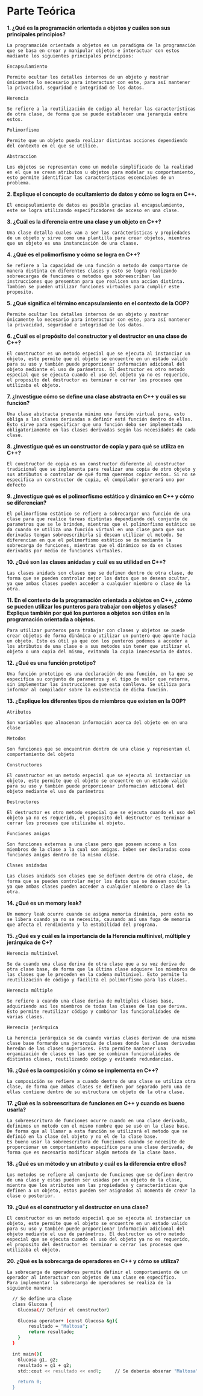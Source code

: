 # Parte Teórica

**1. ¿Qué es la programación orientada a objetos y cuáles son sus principales principios?**
    
    La programación orientada a objetos es un paradigma de la programación que se basa en crear y manipular objetos e interactuar con estos madiante los siguientes principales principios:

`Encapsulamiento`

    Permite ocultar los detalles internos de un objeto y mostrar únicamente lo necesario para interactuar con este, para así mantener la privacidad, seguridad e integridad de los datos.

`Herencia`

    Se refiere a la reutilización de codigo al heredar las características de otra clase, de forma que se puede establecer una jerarquía entre estos.

`Polimorfismo`

    Permite que un objeto pueda realizar distintas acciones dependiendo del contexto en el que se utilice.

`Abstraccion`

    Los objetos se representan como un modelo simplificado de la realidad en el que se crean atributos u objetos para modelar su comportamiento, esto permite identificar las características escenciales de un problema.

**2. Explique el concepto de ocultamiento de datos y cómo se logra en C++.**

    El encapsulamiento de datos es posible gracias al encapsulamiento, este se logra utilizando especificadores de acceso en una clase.

**3. ¿Cuál es la diferencia entre una clase y un objeto en C++?**

    Una clase detalla cuales van a ser las carácteristicas y propiedades de un objeto y sirve como una plantilla para crear objetos, mientras que un objeto es una instanciación de una claase.

**4. ¿Qué es el polimorfismo y cómo se logra en C++?**

    Se refiere a la capacidad de una función o metodo de comportarse de manera distinta en diferentes clases y esto se logra realizando sobreecargas de funciones o metodos que sobreescriban las instrucciones que presentan para que realicen una accion distinta. Tambíen se pueden utilizar funciones virtuales para cumplir este proposito.

**5. ¿Qué significa el término encapsulamiento en el contexto de la OOP?**

    Permite ocultar los detalles internos de un objeto y mostrar únicamente lo necesario para interactuar con este, para así mantener la privacidad, seguridad e integridad de los datos.

**6. ¿Cuál es el propósito del constructor y el destructor en una clase de C++?**

    El constructor es un metodo especial que se ejecuta al instanciar un objeto, este permite que el objeto se encuentre en un estado valido para su uso y también puede proporcionar información adicional del objeto mediante el uso de parámetros. El destructor es otro metodo especial que se ejecuta cuando el uso del objeto ya no es requerido, el proposito del destructor es terminar o cerrar los procesos que utilizaba el objeto.

**7. ¿Investigue cómo se define una clase abstracta en C++ y cuál es su función?**

    Una clase abstracta presenta minimo una función virtual pura, esto obliga a las clases derivadas a definir está función dentro de ellas. Esto sirve para especificar que una función deba ser implementada obligatoriamente en las clases derivadas según las necesidades de cada clase. 

**8. ¿Investigue qué es un constructor de copia y para qué se utiliza en C++?**

    El constructor de copia es un constructor diferente al constructor tradicional que se implementa para realizar una copia de otro objeto y sus atributos o controlar de qué forma queremos copiar estos. Si no se especifica un constructor de copia, el compilador generará uno por defecto 

**9. ¿Investigue qué es el polimorfismo estático y dinámico en C++ y cómo se diferencian?**

    El polimorfismo estático se refiere a sobrecargar una función de una clase para que realice tareas distintas dependiendo del conjunto de parametros que se le brinden, mientras que el polimorfismo estático se da cuando se utiliza una función virtual en una clase para que sus derivadas tengan sobreescribirla si desean utilizar el metodo. Se diferencian en que el polimorfismo estático se da mediante la sobrecarga de funciones, mientras que el dinámico se da en clases derivadas por medio de funciones virtuales.

**10. ¿Qué son las clases anidadas y cuál es su utilidad en C++?**

    Las clases anidads son clases que se definen dentro de otra clase, de forma que se pueden controlar mejor los datos que se desean ocultar, ya que ambas clases pueden acceder a cualquier miembro o clase de la otra.

**11. En el contexto de la programación orientada a objetos en C++, ¿cómo se pueden utilizar los punteros para trabajar con objetos y clases? Explique también por qué los punteros a objetos son útiles en la programación orientada a objetos.**

    Para utilizar punteros para trabajar con clases y objetos se puede crear objetos de forma dinámica o utilizar un puntero que apunte hacia un objeto. Esto es útil ya que con los punteros podemos a acceder a los atributos de una clase o a sus metodos sin tener que utilizar el objeto o una copia del mismo, evitando la copia innecesaria de datos. 

**12. ¿Qué es una función prototipo?**

    Una función prototipo es una declaración de una función, en la que se especifica su conjunto de parametros y el tipo de valor que retorna, sin implementar las instrucciones que esta conlleva. Se utiliza para informar al compilador sobre la existencia de dicha función. 

**13. ¿Explique los diferentes tipos de miembros que existen en la OOP?**

`Atributos`

    Son variables que almacenan información acerca del objeto en en una clase

`Metodos`

    Son funciones que se encuentran dentro de una clase y representan el comportamiento del objeto

`Constructores`

    El constructor es un metodo especial que se ejecuta al instanciar un objeto, este permite que el objeto se encuentre en un estado valido para su uso y también puede proporcionar información adicional del objeto mediante el uso de parámetros

`Destructores`

    El destructor es otro metodo especial que se ejecuta cuando el uso del objeto ya no es requerido, el proposito del destructor es terminar o cerrar los procesos que utilizaba el objeto.

`Funciones amigas`

    Son funciones externas a una clase pero que poseen acceso a los miembros de la clase a la cual son amigas. Deben ser declaradas como funciones amigas dentro de la misma clase.

`Clases anidadas`

    Las clases anidads son clases que se definen dentro de otra clase, de forma que se pueden controlar mejor los datos que se desean ocultar, ya que ambas clases pueden acceder a cualquier miembro o clase de la otra.

**14. ¿Qué es un memory leak?**

    Un memory leak ocurre cuando se asigna memoria dinámica, pero esta no se libera cuando ya no se necesita, causando así una fuga de memoria que afecta el rendimiento y la estabilidad del programa.

**15. ¿Qué es y cuál es la importancia de la Herencia multinivel, múltiple y jerárquica de C+?**

 `Herencia multinivel`

    Se da cuando una clase deriva de otra clase que a su vez deriva de otra clase base, de forma que la última clase adquiere los miembros de las clases que le preceden en la cadena multinivel. Esto permite la reutilización de código y facilita el polimorfismo para las clases.

`Herencia múltiple`

    Se refiere a cuando una clase deriva de multiples clases base, adquiriendo así los miembros de todas las clases de las que deriva. Esto permite reutilizar código y combinar las funcionalidades de varias clases.

`Herencia jerárquica`

    La herencia jerárquica se da cuando varias clases derivan de una misma clase base formando una jerarquía de clases donde las clases derivadas heredan de las clases superiores. Esto permite mantener una organización de clases en las que se combinan funcionalidades de distintas clases, reutilizando código y evitando redundancias.

**16. ¿Qué es la composición y cómo se implementa en C++?**

    La composición se refiere a cuando dentro de una clase se utiliza otra clase, de forma que ambas clases se definen por separado pero una de ellas contiene dentro de su estructura un objeto de la otra clase.

**17. ¿Qué es la sobreescritura de funciones en C++ y cuando es bueno usarla?**

    La sobreescritura de funciones ocurre cuando en una clase derivada, definimos un metodo con el mismo nombre que se usó en la clase base. De forma que al llamar a esta función se utilizará el metodo que se definió en la clase del objeto y no el de la clase base.
    Es bueno usar la sobreescritura de funciones cuando se necesite de proporcionar un comportamiento específico para una clase derivada, de forma que es necesario modificar algún metodo de la clase base.

**18. ¿Qué es un método y un atributo y cuál es la diferencia entre ellos?**

    Los metodos se refiere al conjunto de funciones que se definen dentro de una clase y estas pueden ser usadas por un objeto de la clase, mientra que los atributos son las propiedades y características que definen a un objeto, estos pueden ser asignados al momento de crear la clase o posterior.

**19. ¿Qué es el constructor y el destructor en una clase?**

    El constructor es un metodo especial que se ejecuta al instanciar un objeto, este permite que el objeto se encuentre en un estado valido para su uso y también puede proporcionar información adicional del objeto mediante el uso de parámetros. El destructor es otro metodo especial que se ejecuta cuando el uso del objeto ya no es requerido, el proposito del destructor es terminar o cerrar los procesos que utilizaba el objeto.

**20. ¿Qué es la sobrecarga de operadores en C++ y cómo se utiliza?**

    La sobrecarga de operadores permite definir el comportamiento de un operador al interactuar con objetos de una clase en específico. 
    Para implementar la sobrecarga de operadores se realiza de la siguiente manera:

```bash
  // Se define una clase
  class Glucosa {
    Glucosa(// Definir el constructor)

    Glucosa operator+ (const Glucosa &g){
        resultado = "Maltosa";
        return resultado;
    }
  }

  int main(){
    Glucosa g1, g2;
    resultado = g1 + g2;
    std::cout << resultado << endl;     // Se deberia obserar "Maltosa"

    return 0;
  }

```